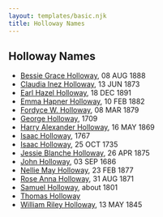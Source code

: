 ```yaml
---
layout: templates/basic.njk
title: Holloway Names
---
```

## Holloway Names
- [Bessie Grace Holloway](/people/4/42980644), 08 AUG 1888
- [Claudia Inez Holloway](/people/1/10696840), 13 JUN 1873
- [Earl Hazel Holloway](/people/8/86925962), 18 DEC 1891
- [Emma Hapner Holloway](/people/5/58093825), 10 FEB 1882
- [Fordyce W. Holloway](/people/9/91023288), 08 MAR 1879
- [George Holloway](/people/3/36728768), 1709
- [Harry Alexander Holloway](/people/9/99774121), 16 MAY 1869
- [Isaac Holloway](/people/9/9759504), 1767
- [Isaac Holloway](/people/9/97947565), 25 OCT 1735
- [Jessie Blanche Holloway](/people/2/29242864), 26 APR 1875
- [John Holloway](/people/9/96991309), 03 SEP 1686
- [Nellie May Holloway](/people/1/18968776), 23 FEB 1877
- [Rose Anna Holloway](/people/2/26212000), 31 AUG 1871
- [Samuel Holloway](/people/6/61320261), about 1801
- [Thomas Holloway](/people/9/99720622)
- [William Riley Holloway](/people/9/90949012), 13 MAY 1845